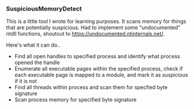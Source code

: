 ### SuspiciousMemoryDetect

This is a little tool I wrote for learning purposes. It scans memory for things that are potentially suspicious. Had to implement some "undocumented" ntdll functions, shoutout to https://undocumented.ntinternals.net/.

Here's what it can do..

* Find all open handles to specified process and identify what process opened the handle
* Enumerate all executable pages within the specified process, check if each executable page is mapped to a module, and mark it as suspicious if it is not
* Find all threads within process and scan them for specfied byte signature
* Scan process memory for specified byte signature

